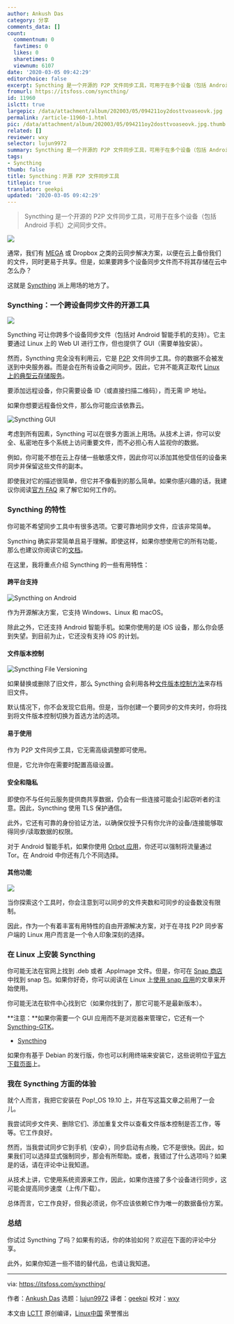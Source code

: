 ```yaml
---
author: Ankush Das
category: 分享
comments_data: []
count:
  commentnum: 0
  favtimes: 0
  likes: 0
  sharetimes: 0
  viewnum: 6107
date: '2020-03-05 09:42:29'
editorchoice: false
excerpt: Syncthing 是一个开源的 P2P 文件同步工具，可用于在多个设备（包括 Android 手机）之间同步文件。
fromurl: https://itsfoss.com/syncthing/
id: 11960
islctt: true
largepic: /data/attachment/album/202003/05/094211oy2dosttvoaseovk.jpg
permalink: /article-11960-1.html
pic: /data/attachment/album/202003/05/094211oy2dosttvoaseovk.jpg.thumb.jpg
related: []
reviewer: wxy
selector: lujun9972
summary: Syncthing 是一个开源的 P2P 文件同步工具，可用于在多个设备（包括 Android 手机）之间同步文件。
tags:
- Syncthing
thumb: false
title: Syncthing：开源 P2P 文件同步工具
titlepic: true
translator: geekpi
updated: '2020-03-05 09:42:29'
---
```



> 
> Syncthing 是一个开源的 P2P 文件同步工具，可用于在多个设备（包括 Android 手机）之间同步文件。
> 
> 
> 


![](/data/attachment/album/202003/05/094211oy2dosttvoaseovk.jpg)


通常，我们有 [MEGA](https://itsfoss.com/install-mega-cloud-storage-linux/) 或 Dropbox 之类的云同步解决方案，以便在云上备份我们的文件，同时更易于共享。但是，如果要跨多个设备同步文件而不将其存储在云中怎么办？


这就是 [Syncthing](https://syncthing.net/) 派上用场的地方了。


### Syncthing：一个跨设备同步文件的开源工具


![](/data/attachment/album/202003/05/094231y2ni52wbjnclv2wl.jpg)


Syncthing 可让你跨多个设备同步文件（包括对 Android 智能手机的支持）。它主要通过 Linux 上的 Web UI 进行工作，但也提供了 GUI（需要单独安装）。


然而，Syncthing 完全没有利用云，它是 [P2P](https://en.wikipedia.org/wiki/Peer-to-peer) 文件同步工具。你的数据不会被发送到中央服务器。而是会在所有设备之间同步。因此，它并不能真正取代 [Linux 上的典型云存储服务](https://itsfoss.com/cloud-services-linux/)。


要添加远程设备，你只需要设备 ID（或直接扫描二维码），而无需 IP 地址。


如果你想要远程备份文件，那么你可能应该依靠云。


![Syncthing GUI](/data/attachment/album/202003/05/094234w9zzb389yfillio4.png)


考虑到所有因素，Syncthing 可以在很多方面派上用场。从技术上讲，你可以安全、私密地在多个系统上访问重要文件，而不必担心有人监视你的数据。


例如，你可能不想在云上存储一些敏感文件，因此你可以添加其他受信任的设备来同步并保留这些文件的副本。


即使我对它的描述很简单，但它并不像看到的那么简单。如果你感兴趣的话，我建议你阅读[官方 FAQ](https://docs.syncthing.net/users/faq.html) 来了解它如何工作的。


### Syncthing 的特性


你可能不希望同步工具中有很多选项。它要可靠地同步文件，应该非常简单。


Syncthing 确实非常简单且易于理解。即使这样，如果你想使用它的所有功能，那么也建议你阅读它的[文档](https://docs.syncthing.net/users/index.html)。


在这里，我将重点介绍 Syncthing 的一些有用特性：


#### 跨平台支持


![Syncthing on Android](/data/attachment/album/202003/05/094236u4fy9yd4xeh54aav.jpg)


作为开源解决方案，它支持 Windows、Linux 和 macOS。


除此之外，它还支持 Android 智能手机。如果你使用的是 iOS 设备，那么你会感到失望。到目前为止，它还没有支持 iOS 的计划。


#### 文件版本控制


![Syncthing File Versioning](/data/attachment/album/202003/05/094243tr2lke22g8legxoe.jpg)


如果替换或删除了旧文件，那么 Syncthing 会利用各种[文件版本控制方法](https://docs.syncthing.net/users/versioning.html)来存档旧文件。


默认情况下，你不会发现它启用。但是，当你创建一个要同步的文件夹时，你将找到将文件版本控制切换为首选方法的选项。


#### 易于使用


作为 P2P 文件同步工具，它无需高级调整即可使用。


但是，它允许你在需要时配置高级设置。


#### 安全和隐私


即使你不与任何云服务提供商共享数据，仍会有一些连接可能会引起窃听者的注意。因此，Syncthing 使用 TLS 保护通信。


此外，它还有可靠的身份验证方法，以确保仅授予只有你允许的设备/连接能够取得同步/读取数据的权限。


对于 Android 智能手机，如果你使用 [Orbot 应用](https://play.google.com/store/apps/details?id=org.torproject.android&hl=en_IN)，你还可以强制将流量通过 Tor。在 Android 中你还有几个不同选择。


#### 其他功能


![](/data/attachment/album/202003/05/094245fgpryrhr42yj28rr.jpg)


当你探索这个工具时，你会注意到可以同步的文件夹数和可同步的设备数没有限制。


因此，作为一个有着丰富有用特性的自由开源解决方案，对于在寻找 P2P 同步客户端的 Linux 用户而言是一个令人印象深刻的选择。


### 在 Linux 上安装 Syncthing


你可能无法在官网上找到 .deb 或者 .AppImage 文件。但是，你可在 [Snap 商店](https://snapcraft.io/syncthing)中找到 snap 包。如果你好奇，你可以阅读在 Linux 上[使用 snap 应用](https://itsfoss.com/install-snap-linux/)的文章来开始使用。


你可能无法在软件中心找到它（如果你找到了，那它可能不是最新版本）。


**注意：**如果你需要一个 GUI 应用而不是浏览器来管理它，它还有一个 [Syncthing-GTK](https://github.com/syncthing/syncthing-gtk/releases/latest)。


* [Syncthing](https://syncthing.net/)


如果你有基于 Debian 的发行版，你也可以利用终端来安装它，这些说明位于[官方下载页面](https://syncthing.net/downloads/)上。


### 我在 Syncthing 方面的体验


就个人而言，我把它安装在 Pop!\_OS 19.10 上，并在写这篇文章之前用了一会儿。


我尝试同步文件夹、删除它们、添加重复文件以查看文件版本控制是否工作，等等。它工作良好。


然而，当我尝试同步它到手机（安卓），同步启动有点晚，它不是很快。因此，如果我们可以选择显式强制同步，那会有所帮助。或者，我错过了什么选项吗？如果是的话，请在评论中让我知道。


从技术上讲，它使用系统资源来工作，因此，如果你连接了多个设备进行同步，这可能会提高同步速度（上传/下载）。


总体而言，它工作良好，但我必须说，你不应该依赖它作为唯一的数据备份方案。


### 总结


你试过 Syncthing 了吗？如果有的话，你的体验如何？欢迎在下面的评论中分享。


此外，如果你知道一些不错的替代品，也请让我知道。




---


via: <https://itsfoss.com/syncthing/>


作者：[Ankush Das](https://itsfoss.com/author/ankush/) 选题：[lujun9972](https://github.com/lujun9972) 译者：[geekpi](https://github.com/geekpi) 校对：[wxy](https://github.com/wxy)


本文由 [LCTT](https://github.com/LCTT/TranslateProject) 原创编译，[Linux中国](https://linux.cn/) 荣誉推出
